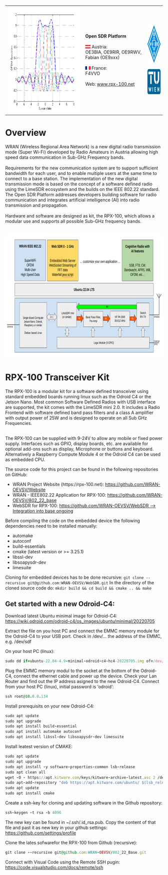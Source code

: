 <table style="border:0" style="width:100%">
 <tr>
  <td><img src="doc/img/image1.png" height="340" alt="OFDMA"></td>
    <td>
    <b>Open SDR Platform</b><br><br>
        <img src="doc/img/Austria.jpg" height="11"> Austria:<br>
        OE3BIA, OE9RIR, OE9RWV, Fabian (OE9xxx)<br><br>
        <img src="doc/img/France.jpg" height="11"> France:<br>         
        F4VVO<br><br>
        Web: <a href="https://rpx-100.net">www.rpx-100.net</a><br>
        </td>
        <td align="center">
        <a href="https://oevsv.at/home/" target="_blank"><img src="doc/img/OEVSV_small.png" height="120" alt="Austrian Radio Amateur Association"></a><br><br>
        <a href="https://www.tuwien.at/en/" target="_blank"><img src="doc/img/TU.jpg" height="80" alt="Technische Universität Wien"></a>
    </td>
 </tr>
</table>

<h1>Overview</h1>
WRAN (Wireless Regional Area Network) is a new digital radio transmission mode (Super Wi-Fi) developed by Radio Amateurs in Austria allowing high speed data communication in Sub-GHz Frequency bands.<br><br>
Requirements for the new communication system are to support sufficient bandwidth for each user, and to enable multiple users at the same time to connect to a base station.
The implementation of the new digital transmission mode is based on the concept of a software defined radio using the LimeSDR ecosystem and the builds on the IEEE 802.22 standard. The Open SDR Platform addresses developers building software for radio communication and integrates artificial intelligence (AI) into radio transmission and propagation.<br><br>
Hardware and software are designed as kit, the RPX-100, which allows a modular use and supports all possible Sub-GHz frequency bands.<br><br>
<p align="center"><img src="doc/img/BlockDiagram2023.png" height="400" alt="Concept Modem"></p>
<h1>RPX-100 Transceiver Kit</h1>
The RPX-100 is a modular kit for a software defined transceiver using standard embedded boards running linux such as the Odroid C4 or the Jetson Nano.
Most common Software Defined Radios with USB interface are supported, the kit comes with the LimeSDR mini 2.0. It includes a Radio Frontend with software defined band pass filters and a class A amplifier with output power of 25W and is designed to operate on all Sub GHz Frequencies.<br><br>

The RPX-100 can be supplied with 9-24V to allow any mobile or fixed power supply. Interfaces such as GPIO, display boards, etc. are available for optional add-ons such as display, Microphone or buttons and keyboard. Alternatively a Raspberry Compute Module 4 or the Odroid C4 can be used as embedded CPU.

The source code for this project can be found in the following repositories on GitHub:

<ul>
<li>WRAN Project Website (https://rpx-100.net):  <a href="https://github.com/WRAN-OEVSV/Website" target="_blank">https://github.com/WRAN-OEVSV/Website</a></li>
<li>WRAN - IEEE802.22 Application for RPX-100: <a href="https://github.com/WRAN-OEVSV/802_22_Base" target="_blank">https://github.com/WRAN-OEVSV/802_22_base</a></li>
<li>WebSDR for RPX-100: <a href="https://github.com/WRAN-OEVSV/WebSDR" target="_blank">https://github.com/WRAN-OEVSV/WebSDR --> Integration into base ongoing</a></li>
</ul>

Before compiling the code on the embedded device the following dependencies need to be installed manually:

<ul>
<li>automake</li>
<li>autoconf</li>
<li>build-essentials</li>
<li>cmake (latest version or >= 3.25.1)</li>
<li>libssl-dev</li>
<li>libsoapysdr-dev</li>
<li>limesuite</li>
</ul>

Cloning for embedded devices has to be done recursive: `git clone --recursive git@github.com:WRAN-OEVSV/WebSDR.git`
In the directory of the cloned source code do: `mkdir build && cd build && cmake .. && make`

<h2>Get started with a new Odroid-C4:</h2>

Download latest Ubuntu minimal image for Odroid-C4:<br>
https://wiki.odroid.com/odroid-c4/os_images/ubuntu/minimal/20220705

Extract the file on you host PC and connect the EMMC memory module for the Odroid-C4 to your USB port. Check in /dev/... the address of the
EMMC, e.g. /dev/sdf

On your host PC (linux):<br>
```ruby
sudo dd if=ubuntu-22.04-4.9-minimal-odroid-c4-hc4-20220705.img of=/dev/sdf
```

Plug the EMMC memory modul to the socket at the bottom of the Odroid-C4, connect the ethernet cable and power up the device. Check your Lan Router and find out the IP address asigned to the new Odroid-C4. Connect from your host PC (linux), initial password is ‘odroid’:<br>
```ruby
ssh root@10.0.0.134
```

Install prerequisits on your new Odroid-C4:<br>
```ruby
sudo apt update
sudo apt upgrade
sudo apt install build-essential
sudo apt install automake autoconf
sudo apt install libssl-dev libsoapysdr-dev limesuite
```

Install leatest version of CMAKE:<br>
```ruby
sudo apt update
sudo apt upgrade
sudo apt install -y software-properties-common lsb-release
sudo apt clean all
wget -O - https://apt.kitware.com/keys/kitware-archive-latest.asc 2 /dev/null | gpg --dearmor - | sudo tee /etc/apt/trusted.gpg.d/kitware.gpg /dev/null
sudo apt-add-repository "deb https://apt.kitware.com/ubuntu/ $(lsb_release -cs) main"
sudo apt update
sudo apt install cmake
```

Create a ssh-key for cloning and updating software in the Github repository:<br>
```ruby
ssh-keygen -t rsa -b 4096
```

The new key can be found in ~/.ssh/.id_rsa.pub. Copy the content of that file and past it as new key in your github settings:<br>
https://github.com/settings/profile

Clone the lates sofwarefor the RPX-100 from Github (recursive):<br>
```ruby
git clone --recursive git@github.com:WRAN-OEVSV/802_22_Base.git
```

Connect with Visual Code using the Remote SSH pugin:<br>
https://code.visualstudio.com/docs/remote/ssh
